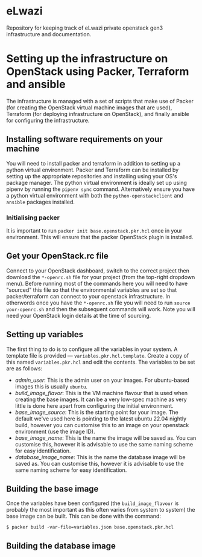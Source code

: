 # eLwazi
Repository for keeping track of eLwazi private openstack gen3 infrastructure and
documentation.

# Setting up the infrastructure on OpenStack using Packer, Terraform and ansible
The infrastructure is managed with a set of scripts that make use of Packer (for creating
the OpenStack virtual machine images that are used), Terraform (for deploying
infrastructure on OpenStack), and finally ansible for configuring the infrastructure.

## Installing software requirements on your machine
You will need to install packer and terraform in addition to setting up a
python virtual environment. Packer and Terraform can be installed by setting up the
appropriate repositories and installing using your OS's package manager. The python
virtual environment is ideally set up using pipenv by running the `pipenv sync`
command. Alternatively ensure you have a python virtual environment with both
the `python-openstackclient` and `ansible` packages installed.

### Initialising packer
It is important to run `packer init base.openstack.pkr.hcl` once in your environment. This
will ensure that the packer OpenStack plugin is installed.


## Get your OpenStack.rc file
Connect to your OpenStack dashboard, switch to the correct project then download the
`*-openrc.sh` file for your project (from the top-right dropdown menu). Before running most
of the commands here you will need to have "sourced" this file so that the environmental
variables are set so that packer/terraform can connect to your openstack infrastructure.
In otherwords once you have the `*-openrc.sh` file you will need to run
`source your-openrc.sh` and then the subsequent commands will work. Note you will need
your OpenStack login details at the time of sourcing.

## Setting up variables
The first thing to do is to configure all the variables in your system. A template file
is provided — `variables.pkr.hcl.template`. Create a copy of this named `variables.pkr.hcl`
and edit the contents. The variables to be set are as follows:
* *admin_user*: This is the admin user on your images. For ubuntu-based images this is 
usually `ubuntu`.
* *build_image_flavor*: This is the VM machine flavour that is used when creating the base
images. It can be a very low-spec machine as very little is done here apart from configuring
the initial environment.
* *base_image_source*: This is the starting point for your image. The default we've used
here is pointing to the latest ubuntu 22.04 nightly build, however you can customise this
to an image on your openstack environment (use the image ID).
* *base_image_name*: This is the name the image will be saved as. You can customise this,
however it is advisable to use the same naming scheme for easy identification.
* *database_image_name*: This is the name the database image will be saved as. You can
customise this, however it is advisable to use the same naming scheme for easy
identification.

## Building the base image
Once the variables have been configured (the `build_image_flavour` is probably the most
important as this often varies from system to system) the base image can be built. This
can be done with the command:
```shell
$ packer build -var-file=variables.json base.openstack.pkr.hcl
```

## Building the database image


